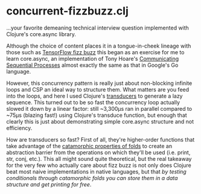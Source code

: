 # concurrent-fizzbuzz.clj
...your favorite demeaning technical interview question implemented with Clojure's core.async library.

Although the choice of content places it in a tongue-in-cheek lineage with those such as [TensorFlow fizz buzz](http://joelgrus.com/2016/05/23/fizz-buzz-in-tensorflow/) this began as an exercise for me to learn core.async, an implementation of Tony Hoare's [Communicating Sequential Processes](http://www.usingcsp.com/cspbook.pdf) almost exactly the same as that in Google's Go language. 

However, this concurrency pattern is really just about non-blocking infinite loops and CSP an ideal way to structure them. What  matters are you feed into the loops, and here I used Clojure's [transducers](http://clojure.org/reference/transducers) to generate a lazy sequence. This turned out to be so fast the concurrency loop actually slowed it down by a linear factor: still ~3,300μs ran in parallel compared to ~75μs (blazing fast!) using Clojure's transduce function, but enough that clearly this is just about demonstrating simple core.async structure and not efficiency. 

How are transducers so fast? First of all, they're higher-order functions that take advantage of the [catamorphic properties of folds](http://www.cs.nott.ac.uk/~pszgmh/fold.pdf) to create an abstraction barrier from the operations on which they'll be used (i.e. print, str, conj, etc.). This all might sound quite theoretical, but the real takeaway for the very few who actually care about fizz buzz is not only does Clojure beat most naive implementations in native languages, but that _by testing conditionals through catamorphic folds you can store them in a data structure and get printing for free_.